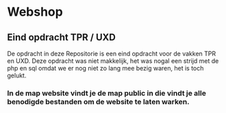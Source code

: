 # Webshop

## Eind opdracht TPR / UXD

De opdracht in deze Repositorie is een eind opdracht voor de vakken TPR en UXD.
Deze opdracht was niet makkelijk, het was nogal een strijd met de php en sql omdat we er nog niet zo lang mee bezig waren, het is toch gelukt.

### In de map website vindt je de map public in die vindt je alle benodigde bestanden om de website te laten warken.
